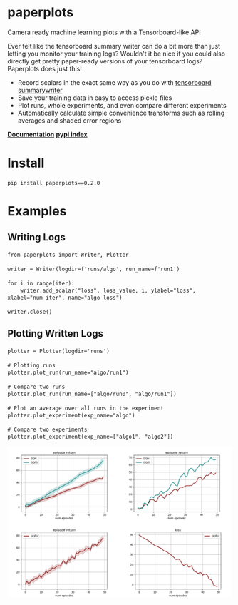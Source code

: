 # paperplots
Camera ready machine learning plots with a Tensorboard-like API

Ever felt like the tensorboard summary writer can do a bit more than just letting you monitor your training logs? Wouldn't it be nice if you could also directly get pretty paper-ready versions of your tensorboard logs? Paperplots does just this! 

- Record scalars in the exact same way as you do with [tensorboard summarywriter](https://pytorch.org/docs/stable/tensorboard.html) 
- Save your training data in easy to access pickle files
- Plot runs, whole experiments, and even compare different experiments
- Automatically calculate simple convenience transforms such as rolling averages and shaded error regions

[**Documentation**](Docs.md)
[**pypi index**](https://pypi.org/project/paperplots/0.2.0/#description)

# Install
```
pip install paperplots==0.2.0
```

# Examples

## Writing Logs
```
from paperplots import Writer, Plotter

writer = Writer(logdir=f'runs/algo', run_name=f'run1')

for i in range(iter):
	writer.add_scalar("loss", loss_value, i, ylabel="loss", xlabel="num iter", name="algo loss")

writer.close()

```

## Plotting Written Logs
```
plotter = Plotter(logdir='runs')

# Plotting runs
plotter.plot_run(run_name="algo/run1")

# Compare two runs
plotter.plot_run(run_name=["algo/run0", "algo/run1"])

# Plot an average over all runs in the experiment
plotter.plot_experiment(exp_name="algo")

# Compare two experiments
plotter.plot_experiment(exp_name=["algo1", "algo2"])
```

![Plots](test_plots/plots.png)